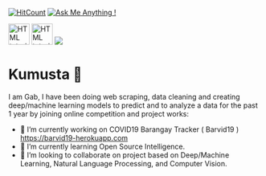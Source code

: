 


[![HitCount](http://hits.dwyl.com/gabbygab1233/gabbygab1233.svg)](http://hits.dwyl.com/gabbygab1233/gabbygab1233) [![Ask Me Anything !](https://img.shields.io/badge/Ask%20me-anything-1abc9c.svg)](https://github.com/gabbygab1233/)  

<a href="https://www.kaggle.com/gabbygab/"><img src="https://img.shields.io/badge/gabbygab-blue?style=flat-square&logo=Kaggle&logoColor=white" alt="HTML tutorial" style="width:42px;height:42px;"></a> <a href="https://www.linkedin.com/in/gabriel-joshua-miguel/"><img src="https://img.shields.io/badge/gabrieljoshuamiguel-blue?style=flat-square&logo=Linkedin&logoColor=white" alt="HTML tutorial" style="width:42px;height:42px;"></a>  <img src="https://img.shields.io/badge/-gabbygabmiguel@gmail.com-c14438?style=flat-square&logo=Gmail&logoColor=white&link=mailto:gabbygabmiguel@gmail.com">
# Kumusta 👋
I am Gab, I have been doing web scraping, data cleaning and creating deep/machine learning models to predict and to analyze a data for the past 1 year by joining online competition and project works:

- 🔭 I’m currently working on COVID19 Barangay Tracker ( Barvid19 ) https://barvid19-herokuapp.com
- 🌱 I’m currently learning Open Source Intelligence.
- 👯 I’m looking to collaborate on project based on Deep/Machine Learning, Natural Language Processing, and Computer Vision.



